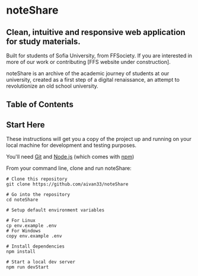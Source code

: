 # noteShare

## Clean, intuitive and responsive web application for study materials.

Built for students of Sofia University, from FFSociety. If you are interested in more of our work or contributing [FFS website under construction]. 

noteShare is an archive of the academic journey of students at our university, created as a first step of a digital renaissance, an attempt to revolutionize an old school university.

## Table of Contents

## Start Here
These instructions will get you a copy of the project up and running on your local machine for development and testing purposes.

You'll need [Git](https://git-scm.com/) and [Node.js](https://nodejs.org/en/download/) (which comes with [npm](https://www.npmjs.com/))

From your command line, clone and run noteShare:
```
# Clone this repository
git clone https://github.com/aivan33/noteShare

# Go into the repository
cd noteShare

# Setup default environment variables

# For Linux
cp env.example .env
# For Windows
copy env.example .env

# Install dependencies
npm install

# Start a local dev server
npm run devStart
```

